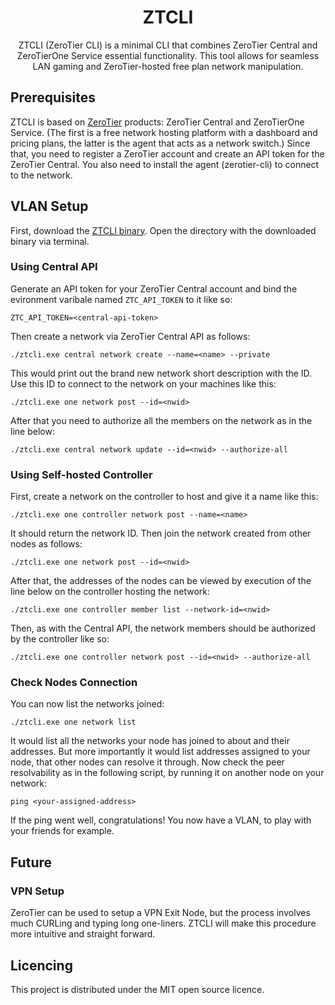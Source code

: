 <h1 align="center">ZTCLI</h1>

<p align="center">
ZTCLI (ZeroTier CLI) is a minimal CLI that combines ZeroTier Central and
ZeroTierOne Service essential functionality. This tool allows for seamless
LAN gaming and ZeroTier-hosted free plan network manipulation.
</p>

## Prerequisites

ZTCLI is based on [ZeroTier](https://www.zerotier.com/) products: ZeroTier
Central and ZeroTierOne Service. (The first is a free network hosting platform
with a dashboard and pricing plans, the latter is the agent that acts as a
network switch.) Since that, you need to register a ZeroTier account and create
an API token for the ZeroTier Central. You also need to install the agent
(zerotier-cli) to connect to the network.

## VLAN Setup

First, download the [ZTCLI binary](https://github.com/mkashirin/ztcli/releases/download/0.1.0/).
Open the directory with the downloaded binary via terminal.

### Using Central API

Generate an API token for your ZeroTier Central account and bind the evironment
varibale named `ZTC_API_TOKEN` to it like so:
```shell
ZTC_API_TOKEN=<central-api-token>
```
Then create a network via ZeroTier Central API as follows:
```shell
./ztcli.exe central network create --name=<name> --private 
```
This would print out the brand new network short description with the ID. Use
this ID to connect to the network on your machines like this:
```shell
./ztcli.exe one network post --id=<nwid>
```
After that you need to authorize all the members on the network as in the line
below:
```shell
./ztcli.exe central network update --id=<nwid> --authorize-all
```

### Using Self-hosted Controller

First, create a network on the controller to host and give it a name like this:
```shell
./ztcli.exe one controller network post --name=<name>
```
It should return the network ID. Then join the network created from other
nodes as follows:
```shell
./ztcli.exe one network post --id=<nwid>
```
After that, the addresses of the nodes can be viewed by execution of the line
below on the controller hosting the network:
```shell
./ztcli.exe one controller member list --network-id=<nwid>
```
Then, as with the Central API, the network members should be authorized by the
controller like so:
```shell
./ztcli.exe one controller network post --id=<nwid> --authorize-all
```

### Check Nodes Connection

You can now list the networks joined:
```shell
./ztcli.exe one network list
```
It would list all the networks your node has joined to about and their addresses.
But more importantly it would list addresses assigned to your node, that other nodes
can resolve it through. Now check the peer resolvability as in the following script,
by running it on another node on your network:
```shell
ping <your-assigned-address>
```
If the ping went well, congratulations! You now have a VLAN, to play with your
friends for example.

## Future

### VPN Setup

ZeroTier can be used to setup a VPN Exit Node, but the process involves much
CURLing and typing long one-liners. ZTCLI will make this procedure more
intuitive and straight forward.

## Licencing

This project is distributed under the MIT open source licence.
